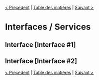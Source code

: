 [< Precedent](./0500-baseDonnees.md) | [Table des matières](./9999-toc.md) | [Suivant >](./0700-batchs.md)

# Interfaces / Services

## Interface [Interface #1]

## Interface [Interface #2]

[< Precedent](./0500-baseDonnees.md) | [Table des matières](./9999-toc.md) | [Suivant >](./0700-batchs.md)
